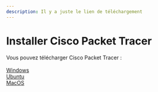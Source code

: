 ```yaml
---
description: Il y a juste le lien de téléchargement
---
```


# Installer Cisco Packet Tracer

Vous pouvez télécharger Cisco Packet Tracer :\
\
[Windows](https://voxhost.fr/PacketTracer/Packet_Tracer822_64bit_setup_signed.exe)\
[Ubuntu](https://voxhost.fr/PacketTracer/Packet_Tracer822_amd64_signed.deb)\
[MacOS](https://voxhost.fr/PacketTracer/Packet_Tracer822_setup_mac_signed.dmg)
